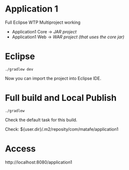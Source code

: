 # Application 1

Full Eclipse WTP Multiproject working
* Application1 Core -> *JAR project*
* Application1 Web -> *WAR project (that uses the core jar)*

# Eclipse

`./gradlew dev`

Now you can import the project into Eclipse IDE.

# Full build and Local Publish
`./gradlew`

Check the default task for this build.

Check: ${user.dir}/.m2/reposity/com/matafe/application1

# Access
http://localhost:8080/application1